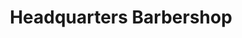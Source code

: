 ---
title: "Headquarters Barbershop"
url: /jacksonville/headquarters-barbershop/
shop: hairdresser
---